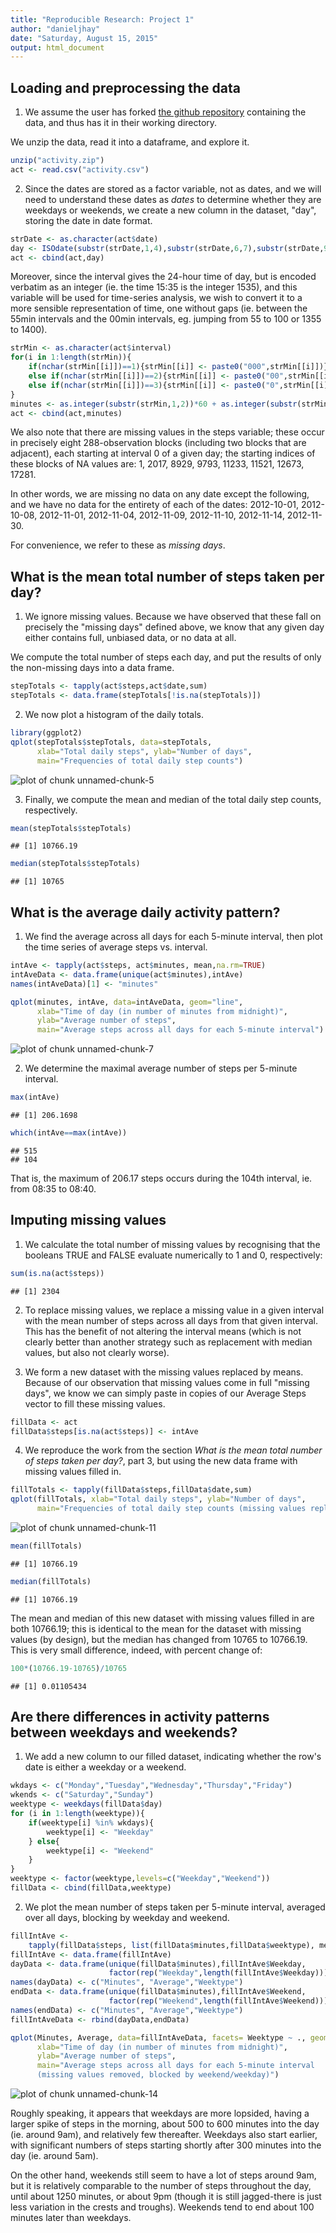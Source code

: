 ```yaml
---
title: "Reproducible Research: Project 1"
author: "danieljhay"
date: "Saturday, August 15, 2015"
output: html_document
---
```


## Loading and preprocessing the data

1. We assume the user has forked
[the github repository](github.com/rdpeng/RepData_PeerAssessment1)
containing the data, and thus has it in their working directory.

We unzip the data, read it into a dataframe, and explore it.


```r
unzip("activity.zip")
act <- read.csv("activity.csv")
```

2. Since the dates are stored as a factor variable, not as dates, and we will
need to understand these dates as *dates* to determine whether they are weekdays
or weekends, we create a new column in the dataset, "day", storing the date in
date format.


```r
strDate <- as.character(act$date)
day <- ISOdate(substr(strDate,1,4),substr(strDate,6,7),substr(strDate,9,10))
act <- cbind(act,day)
```

Moreover, since the interval gives the 24-hour time of day, but is
encoded verbatim as an integer (ie. the time 15:35 is the integer 1535), and
this variable will be used for time-series analysis, we wish to convert it to
a more sensible representation of time, one without gaps (ie. between the 55min
intervals and the 00min intervals, eg. jumping from 55 to 100 or 1355 to 1400).


```r
strMin <- as.character(act$interval)
for(i in 1:length(strMin)){
    if(nchar(strMin[[i]])==1){strMin[[i]] <- paste0("000",strMin[[i]])}
    else if(nchar(strMin[[i]])==2){strMin[[i]] <- paste0("00",strMin[[i]])}
    else if(nchar(strMin[[i]])==3){strMin[[i]] <- paste0("0",strMin[[i]])}
}
minutes <- as.integer(substr(strMin,1,2))*60 + as.integer(substr(strMin,3,4),0)
act <- cbind(act,minutes)
```

We also note that there are missing values in the steps variable; these occur in
precisely eight 288-observation blocks (including two blocks that are adjacent),
each starting at interval 0 of a given day; the starting indices of these blocks
of NA values are: 1, 2017, 8929, 9793, 11233, 11521, 12673, 17281.

In other words, we are missing no data on any date except the following, and we
have no data for the entirety of each of the dates: 2012-10-01, 2012-10-08,
2012-11-01, 2012-11-04, 2012-11-09, 2012-11-10, 2012-11-14, 2012-11-30.

For convenience, we refer to these as *missing days*.

## What is the mean total number of steps taken per day?

1. We ignore missing values. Because we have observed that these fall on precisely
the "missing days" defined above, we know that any given day either contains
full, unbiased data, or no data at all.

We compute the total number of steps each day, and put the results of only the
non-missing days into a data frame.


```r
stepTotals <- tapply(act$steps,act$date,sum)
stepTotals <- data.frame(stepTotals[!is.na(stepTotals)])
```

2. We now plot a histogram of the daily totals.


```r
library(ggplot2)
qplot(stepTotals$stepTotals, data=stepTotals,
      xlab="Total daily steps", ylab="Number of days",
      main="Frequencies of total daily step counts")
```

![plot of chunk unnamed-chunk-5](figure/unnamed-chunk-5-1.png) 

3. Finally, we compute the mean and median of the total daily step counts,
respectively.


```r
mean(stepTotals$stepTotals)
```

```
## [1] 10766.19
```

```r
median(stepTotals$stepTotals)
```

```
## [1] 10765
```

## What is the average daily activity pattern?

1. We find the average across all days for each 5-minute interval, then plot the
time series of average steps vs. interval.


```r
intAve <- tapply(act$steps, act$minutes, mean,na.rm=TRUE)
intAveData <- data.frame(unique(act$minutes),intAve)
names(intAveData)[1] <- "minutes"

qplot(minutes, intAve, data=intAveData, geom="line",
      xlab="Time of day (in number of minutes from midnight)",
      ylab="Average number of steps",
      main="Average steps across all days for each 5-minute interval")
```

![plot of chunk unnamed-chunk-7](figure/unnamed-chunk-7-1.png) 

2. We determine the maximal average number of steps per 5-minute interval.


```r
max(intAve)
```

```
## [1] 206.1698
```

```r
which(intAve==max(intAve))
```

```
## 515 
## 104
```

That is, the maximum of 206.17 steps occurs during the 104th interval, ie.
from 08:35 to 08:40.

## Imputing missing values

1. We calculate the total number of missing values by recognising that the
booleans TRUE and FALSE evaluate numerically to 1 and 0, respectively:


```r
sum(is.na(act$steps))
```

```
## [1] 2304
```

2. To replace missing values, we replace a missing value in a
given interval with the mean number of steps across all days from that given
interval. This has the benefit of not altering the interval means (which is not
clearly better than another strategy such as replacement with median values,
but also not clearly worse).

3. We form a new dataset with the missing values replaced by means. Because of
our observation that missing values come in full "missing days", we know we can
simply paste in copies of our Average Steps vector to fill these missing values.


```r
fillData <- act
fillData$steps[is.na(act$steps)] <- intAve
```

4. We reproduce the work from the section *What is the mean total number of steps 
taken per day?*, part 3, but using the new data frame with missing values filled
in.


```r
fillTotals <- tapply(fillData$steps,fillData$date,sum)
qplot(fillTotals, xlab="Total daily steps", ylab="Number of days",
      main="Frequencies of total daily step counts (missing values replaced)")
```

![plot of chunk unnamed-chunk-11](figure/unnamed-chunk-11-1.png) 

```r
mean(fillTotals)
```

```
## [1] 10766.19
```

```r
median(fillTotals)
```

```
## [1] 10766.19
```

The mean and median of this new dataset with missing values filled in are both
10766.19; this is identical to the mean for the dataset with missing values (by
design), but the median has changed from 10765 to 10766.19. This is very small
difference, indeed, with percent change of:


```r
100*(10766.19-10765)/10765
```

```
## [1] 0.01105434
```

## Are there differences in activity patterns between weekdays and weekends?

1. We add a new column to our filled dataset, indicating whether the row's date
is either a weekday or a weekend.


```r
wkdays <- c("Monday","Tuesday","Wednesday","Thursday","Friday")
wkends <- c("Saturday","Sunday")
weektype <- weekdays(fillData$day)
for (i in 1:length(weektype)){
    if(weektype[i] %in% wkdays){
        weektype[i] <- "Weekday"
    } else{
        weektype[i] <- "Weekend"
    }
}
weektype <- factor(weektype,levels=c("Weekday","Weekend"))
fillData <- cbind(fillData,weektype)
```

2. We plot the mean number of steps taken per 5-minute interval, averaged over
all days, blocking by weekday and weekend.


```r
fillIntAve <-
    tapply(fillData$steps, list(fillData$minutes,fillData$weektype), mean)
fillIntAve <- data.frame(fillIntAve)
dayData <- data.frame(unique(fillData$minutes),fillIntAve$Weekday,
                      factor(rep("Weekday",length(fillIntAve$Weekday))))
names(dayData) <- c("Minutes", "Average","Weektype")
endData <- data.frame(unique(fillData$minutes),fillIntAve$Weekend,
                      factor(rep("Weekend",length(fillIntAve$Weekend))))
names(endData) <- c("Minutes", "Average","Weektype")
fillIntAveData <- rbind(dayData,endData)

qplot(Minutes, Average, data=fillIntAveData, facets= Weektype ~ ., geom="line",
      xlab="Time of day (in number of minutes from midnight)",
      ylab="Average number of steps",
      main="Average steps across all days for each 5-minute interval
      (missing values removed, blocked by weekend/weekday)")
```

![plot of chunk unnamed-chunk-14](figure/unnamed-chunk-14-1.png) 

Roughly speaking, it appears that weekdays are more lopsided, having a larger
spike of steps in the morning, about 500 to 600 minutes into the day (ie. around
9am), and relatively few thereafter. Weekdays also start earlier, with 
significant numbers of steps starting shortly after 300 minutes into the day
(ie. around 5am).

On the other hand, weekends still seem to have a lot of steps around 9am, but it
is relatively comparable to the number of steps throughout the day, until about 
1250 minutes, or about 9pm (though it is still jagged-there is just less
variation in the crests and troughs). Weekends tend to end about 100 minutes
later than weekdays.

